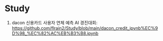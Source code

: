 # Study

1. dacon 신용카드 사용자 연체 예측 AI 경진대회: https://github.com/flrain2/Study/blob/main/dacon_credit_ipynb%EC%9D%98_%EC%82%AC%EB%B3%B8.ipynb
